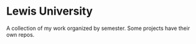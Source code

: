 Lewis University
======
A collection of my work organized by semester.
Some projects have their own repos.
